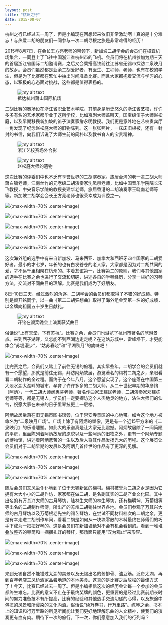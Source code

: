 ```yaml
---
layout: post
title: "杭州之行"
date: 2015-08-07
---
```

杭州之行已经过去一周了，但是小编现在回想起来依旧非常激动啊！真的是十分难忘！与热爱二胡的朋友们一同参与一次二胡寻根之旅是非常难得的经历！

2015年8月7日，在会长王方亮老师的带领下，新加坡二胡学会的会员们在樟宜机场集合，一同登上了飞往中国浙江省杭州市的飞机。会员们将在杭州参加为期三天的首届浙江省国际二胡邀请赛，之后又会乘搭高铁前往江苏省无锡市探访二泉映月的故乡。会员们虽然都是业余二胡爱好者，有医生、工程师、老师，也有在校的学生，但是为了比赛都在繁忙中抽出时间准备比赛。而且大家都抱着交流与学习的心态，以积极的心态面对挑战，这些都是值得表扬的。

<figure>
  <img src="/files/hz/hz_arrival.jpg" alt="my alt text" class="center-image"/>
  <figcaption>抵达杭州萧山国际机场</figcaption>
</figure>

二胡比赛的赛场设在浙江省职业艺术学院，其前身是历史悠久的浙江省艺校，许许多多有名的艺术家都毕业于这所学校，比如京剧大师盖叫天，国宝级笛子大师赵松庭，以及早期移民新加坡的笛子演奏家詹永明教授。我们更是意外地在艺校贵宾厅一角发现了纪念赵松庭大师的旧物陈列。这一张张照片，一床床旧棉被，还有一封封的书信，向我们诉说了大师生前的简朴以及教书育人的宝贵精神。
<figure>
  <img src="/files/hz/hz_school.jpg" alt="my alt text" class="center-image"/>
  <figcaption>浙江艺校赛场外合影</figcaption>
</figure>
<figure>
  <img src="/files/hz/hz_zhaosongting.jpg" alt="my alt text" class="center-image"/>
  <figcaption>赵松庭大师的遗物</figcaption>
</figure>

这次比赛的评委们中也不乏有享誉世界的二胡演奏家。旅居台湾的老一辈二胡大师萧白镛老师，江南丝竹的元老级二胡演奏家沈凤泉老师，比如中国音乐学院院长宋飞教授，中央音乐学院的教授姜建华老师，旅居香港的二胡演奏家王晓南老师等等。新加坡二胡学会会长王方亮老师也很荣幸成为评委之一。

![](/files/hz/hz_together1.jpg){:max-width=70% .center-image}

![](/files/hz/hz_together2.jpg){:max-width=70% .center-image}

![](/files/hz/hz_together3.jpg){:max-width=70% .center-image}

![](/files/hz/hz_together4.jpg){:max-width=70% .center-image}

![](/files/hz/hz_together5.jpg){:max-width=70% .center-image}

这次海外组的选手中有来自新加坡、马来西亚、加拿大和西班牙四个国家的二胡爱好者。最小的才七岁，年长的也有白发苍苍的老人家。大家都是因为对二胡共同的爱，才不远千里相聚在杭州的。本着友谊第一，比赛第二的原则，我们与其他国家的选手在比赛之余也进行了交流和切磋，讲述各自的学琴经历，分享一些好的习琴方法，交流对不同曲目的理解。比赛是我们成为了好朋友。

8日-10日三天，经过激烈的角逐，二胡学会的会员们都取得了不错的好成绩。特别是颜开铭同学，以一曲《第二二胡狂想曲》取得了海外组金奖第一名的好成绩，以金牌向祖国五十岁生日献礼。
<figure>
  <img src="/files/hz/hz_kaiming.jpg" alt="my alt text" class="center-image"/>
  <figcaption>开铭在颁奖晚会上演奏获奖曲目</figcaption>
</figure>

俗话说“上有天堂，下有苏杭”。比赛之余，会员们也游览了杭州市著名的旅游景点。来到西子湖畔，又怎能不到西湖边走走呢？在这姑苏城中，雷峰塔下，才更能体会“苏堤漫步”，“姑苏春晓”和“平湖秋月”的韵味吧！

![](/files/hz/hz_xihu.jpg){:max-width=70% .center-image}

比完赛之后，会员们又踏上了前往无锡的旅程。其实早些年，二胡学会的会员们就有一个愿望，那就是前往无锡，拜访阿炳故居，游览著名的梅村二胡之乡，亲眼看看二胡制作的全过程。而终于在今年八月，这个愿望实现了。这个座落在中国第三大淡水湖太湖畔的城市，孕育了许许多多的二胡大师。从二十世纪早期的华彦钧（阿炳），一代二胡大师闵惠芬老师，著名作曲家王建民老师，二胡演奏家邓建栋老师等等，都是无锡人。学员们一定要探访这个人杰地灵的地方，沾沾大师们的仙气，祝愿大家在未来的日子里琴技更上一层楼。

阿炳故居坐落在旧无锡市图书馆旁，位于崇安寺景区的中心地带。如今这个地方被命名为“二泉映月广场”。广场上除了有阿炳的塑像，更是有一个近15平方米的《二泉映月》的乐谱雕塑。如此大的乐谱真是让大家无比震撼。阿炳故居除了一间简陋的平房，里面陈列着阿炳故居的原貌以及一些阿炳的旧物之外，更有一个阿炳专题的博物馆，讲述着阿炳悲苦的一生以及后人将其作品发扬光大的历程。这个展览让会员们对于二胡早期的发展以及阿炳几首传世的作品有了更深的见解。

![](/files/hz/hz_abin.jpg){:max-width=70% .center-image}

![](/files/hz/hz_abin-1.jpg){:max-width=70% .center-image}

![](/files/hz/hz_abin-2.jpg){:max-width=70% .center-image}

随后会员们又风尘仆仆地到了位于无锡新区的梅村。梅村被誉为二胡之乡是因为它拥有大大小小的二胡作坊，家家都在做二胡，是名副其实的二胡产业文化园。其中出名的有万其兴大师的古月琴坊，陆林生大师的林生琴坊，还有梅明坤、万菊根等等出名的二胡制作师傅，所出产的苏州二胡销往世界各地。会员们参观了万其兴大师的古月琴坊以及万菊根老先生的锡艺琴坊，在尝试不同材料档次的二胡之余，更是有幸走进二胡制作车间，看看二胡是如何从一块块零散的木料最终在师傅们的巧手下成为一把把好琴的。这是会员们在新加坡绝对不会有机会看到的。看到一堆堆叠放整齐的琴筒和一捆捆扎好的琴杆，那场面只能用“叹为观止”来形容。

![](/files/hz/hz_erhu.jpg){:max-width=70% .center-image}

![](/files/hz/hz_erhu1.jpg){:max-width=70% .center-image}

![](/files/hz/hz_erhu2.jpg){:max-width=70% .center-image}

来到无锡自然不能错过太湖的美景以及无锡出名的酱排骨、油豆筋。泛舟太湖，再到百年老店三凤桥酒家品尝地道的本地美食。这真的是比赛之后放松的最佳方式了！今天，比赛已经过去一周了。但是小编相信这次的经历会让每一个参加的会员都终生难忘。比赛的意义不止在于最终奖牌的颜色，更重要的是经过比赛前期长时间的努力准备技术有所提高，比赛的经验和其他选手交流切磋的心得，以及旅途中包揽的风景和所浸染的文化内涵。俗话说“读万卷书，行万里路”。练琴之余，书本上的知识和行万里路的所见所闻能让我们更好地理解乐曲的人文精神，使我们的演奏更有血有肉。期待下一次的旅行。下一次，你们愿意加入我们的行列吗？